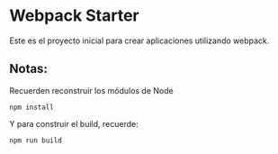 # Webpack Starter

Este es el proyecto inicial para crear aplicaciones utilizando webpack.

## Notas:
Recuerden reconstruir los módulos de Node

```
npm install
```

Y para construir el build, recuerde:
```
npm run build
```
